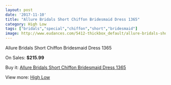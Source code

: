 ```yaml
---
layout: post
date: '2017-11-10'
title: "Allure Bridals Short Chiffon Bridesmaid Dress 1365"
category: High Low
tags: ["bridals","special","chiffon","short","bridesmaid"]
image: http://www.eudances.com/5412-thickbox_default/allure-bridals-short-chiffon-bridesmaid-dress-1365.jpg
---
```

Allure Bridals Short Chiffon Bridesmaid Dress 1365

On Sales: **$215.99**
<a href="https://www.eudances.com/en/high-low/1846-allure-bridals-short-chiffon-bridesmaid-dress-1365.html"><amp-img layout="responsive" width="600" height="600" src="//www.eudances.com/5412-thickbox_default/allure-bridals-short-chiffon-bridesmaid-dress-1365.jpg" alt="Allure Bridals Short Chiffon Bridesmaid Dress 1365 0" /></a>
<a href="https://www.eudances.com/en/high-low/1846-allure-bridals-short-chiffon-bridesmaid-dress-1365.html"><amp-img layout="responsive" width="600" height="600" src="//www.eudances.com/5414-thickbox_default/allure-bridals-short-chiffon-bridesmaid-dress-1365.jpg" alt="Allure Bridals Short Chiffon Bridesmaid Dress 1365 1" /></a>
<a href="https://www.eudances.com/en/high-low/1846-allure-bridals-short-chiffon-bridesmaid-dress-1365.html"><amp-img layout="responsive" width="600" height="600" src="//www.eudances.com/5413-thickbox_default/allure-bridals-short-chiffon-bridesmaid-dress-1365.jpg" alt="Allure Bridals Short Chiffon Bridesmaid Dress 1365 2" /></a>

Buy it: [Allure Bridals Short Chiffon Bridesmaid Dress 1365](https://www.eudances.com/en/high-low/1846-allure-bridals-short-chiffon-bridesmaid-dress-1365.html "Allure Bridals Short Chiffon Bridesmaid Dress 1365")

View more: [High Low](https://www.eudances.com/en/20-high-low "High Low")